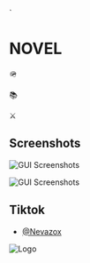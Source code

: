 `
# NOVEL

🪖 

📚 

⚔️ 

## Screenshots

![GUI Screenshots](https://cdn.discordapp.com/attachments/1141504964645105764/1145885160458424451/image.png)

![GUI Screenshots](https://cdn.discordapp.com/attachments/1141504964645105764/1145885321322561706/image.png)

## Tiktok

- [@Nevazox](https://www.tiktok.com/@nevazox?_t=8fetJoHS7ea&_r=1)


![Logo](https://static.vecteezy.com/system/resources/previews/001/203/829/non_2x/eagle-logo-png.png)
